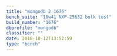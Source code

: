 ```yaml
---
title: "mongodb 2 1676"
bench_suite: "18w41 NXP-25632 bulk test"
build_number: "1676"
dbprofile: "mongodb"
classifier: ""
date: 2018-10-12T13:52:59
type: "bench"
---
```

